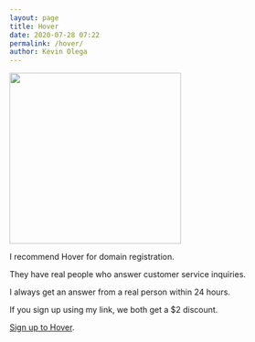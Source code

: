 ```yaml
--- 
layout: page
title: Hover
date: 2020-07-28 07:22
permalink: /hover/ 
author: Kevin Olega 
--- 
```


<img src="{{ site.url }}/images/2019-07-Kevin-Gray.jpg" width="300">

I recommend Hover for domain registration.

They have real people who answer customer service inquiries.

I always get an answer from a real person within 24 hours.

If you sign up using my link, we both get a $2 discount.

[Sign up to Hover](https://hover.com/fUUwWKiE).